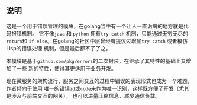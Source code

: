 ## 说明
这是一个用于错误管理的模块，在golang当中有一个让人一直诟病的地方就是代码报错机制。
它不像`java` 和 `python` 拥有`try catch` 机制，只能通过无穷无尽的`return`和 
`if else`。在golang的社区中层曾经有提议过增加`try catch` 或者模仿Lisp的错误处理
机制，但是最后都不了了之。

本模块是基于`github.com/pkg/errors`的二次封装，在继承了其特性的基础上又增加了一些
新的特性，使得其更适用于业务开发。

现在微服务的架构流行，服务之间交互的过程中错误的表现形式也成为一个难题，作者倾向于使用
唯一的错误`id`或`code`来作为唯一识别，这样既方便了开发（尤其是涉及与前端交互的网关），
也可以进量压缩信息，减少通信负载。
